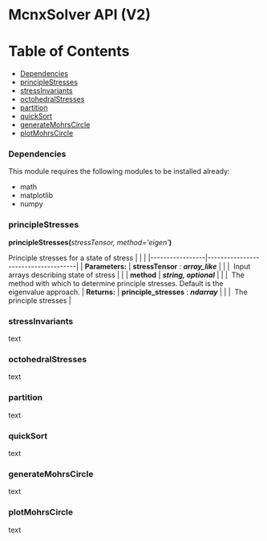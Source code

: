 # McnxSolver API (V2)

# Table of Contents
* [Dependencies](#dependencies)
* [principleStresses](#principlestresses)
* [stressInvariants](#stressinvariants)
* [octohedralStresses](#octohedralstresses)
* [partition](#partition)
* [quickSort](#quicksort)
* [generateMohrsCircle](#generagemohrscircle)
* [plotMohrsCircle](#plotmohrscircle)

### Dependencies

This module requires the following modules to be installed already:

* math
* matplotlib
* numpy

### principleStresses

**principleStresses(**_stressTensor, method='eigen'_**)**

Principle stresses for a state of stress
|                 |                                     |
|-----------------|-------------------------------------|
| **Parameters:** | **stressTensor** : __*array_like*__ |
| | &nbsp;Input arrays describing state of stress |
| | **method** | __*string, optional*__ |
| | &nbsp;The method with which to determine principle stresses. Default is the eigenvalue approach.
| **Returns:** | **principle_stresses** : __*ndarray*__ |
| | &nbsp;The principle stresses |

### stressInvariants

text

### octohedralStresses

text

### partition

text

### quickSort

text

### generateMohrsCircle

text

### plotMohrsCircle

text
